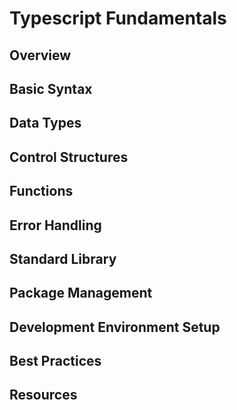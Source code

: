 # Typescript Fundamentals

## Overview

## Basic Syntax

## Data Types

## Control Structures

## Functions

## Error Handling

## Standard Library

## Package Management

## Development Environment Setup

## Best Practices

## Resources
